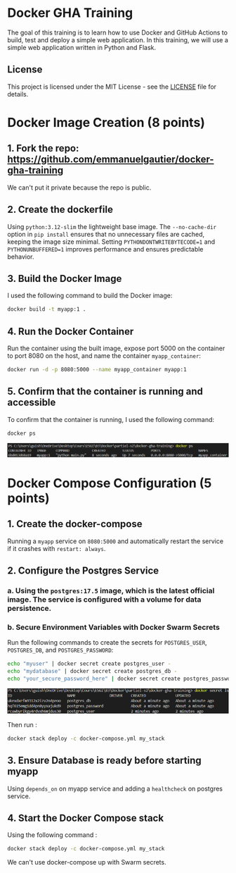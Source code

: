 # Docker GHA Training

The goal of this training is to learn how to use Docker and GitHub Actions to build, test and deploy a simple web application. In this training, we will use a simple web application written in Python and Flask.

## License

This project is licensed under the MIT License - see the [LICENSE](LICENSE) file for details.

# Docker Image Creation (8 points)

## 1. Fork the repo: https://github.com/emmanuelgautier/docker-gha-training
We can't put it private because the repo is public.

## 2. Create the dockerfile
Using `python:3.12-slim` the lightweight base image. The `--no-cache-dir` option in `pip install` ensures that no unnecessary files are cached, keeping the image size minimal. Setting `PYTHONDONTWRITEBYTECODE=1` and `PYTHONUNBUFFERED=1` improves performance and ensures predictable behavior.

## 3. Build the Docker Image
I used the following command to build the Docker image:
```bash
docker build -t myapp:1 .
```

## 4. Run the Docker Container
Run the container using the built image, expose port 5000 on the container to port 8080 on the host, and name the container `myapp_container`:
```bash
docker run -d -p 8080:5000 --name myapp_container myapp:1
```

## 5. Confirm that the container is running and accessible
To confirm that the container is running, I used the following command:
```bash
docker ps
```
![alt text](docker-ps.png)

# Docker Compose Configuration (5 points)

## 1. Create the docker-compose
Running a `myapp` service on `8080:5000` and automatically restart the service if it crashes with `restart: always`.

## 2. Configure the Postgres Service
### a. Using the `postgres:17.5` image, which is the latest official image. The service is configured with a volume for data persistence.  

### b. Secure Environment Variables with Docker Swarm Secrets

Run the following commands to create the secrets for `POSTGRES_USER`, `POSTGRES_DB`, and `POSTGRES_PASSWORD`:
```bash
echo "myuser" | docker secret create postgres_user -
echo "mydatabase" | docker secret create postgres_db -
echo "your_secure_password_here" | docker secret create postgres_password -
```
![alt text](docker-secrets.png)

Then run :
```bash
docker stack deploy -c docker-compose.yml my_stack
```

## 3. Ensure Database is ready before starting myapp

Using `depends_on` on myapp service and adding a `healthcheck` on postgres service.

## 4. Start the Docker Compose stack
Using the following command :
```bash 
docker stack deploy -c docker-compose.yml my_stack
```
We can't use docker-compose up with Swarm secrets.
